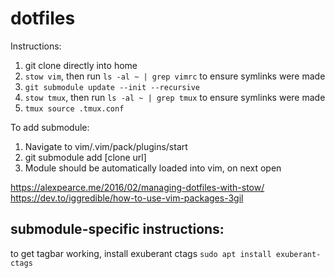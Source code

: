 # dotfiles
Instructions:
1) git clone directly into home
2) `stow vim`, then run `ls -al ~ | grep vimrc` to ensure symlinks were made
3) `git submodule update --init --recursive`
4) `stow tmux`, then run `ls -al ~ | grep tmux` to ensure symlinks were made
5) `tmux source .tmux.conf` 

To add submodule:
1) Navigate to vim/.vim/pack/plugins/start
2) git submodule add [clone url]
3) Module should be automatically loaded into vim, on next open

https://alexpearce.me/2016/02/managing-dotfiles-with-stow/
https://dev.to/iggredible/how-to-use-vim-packages-3gil

## submodule-specific instructions:
to get tagbar working, install exuberant ctags
`sudo apt install exuberant-ctags`
